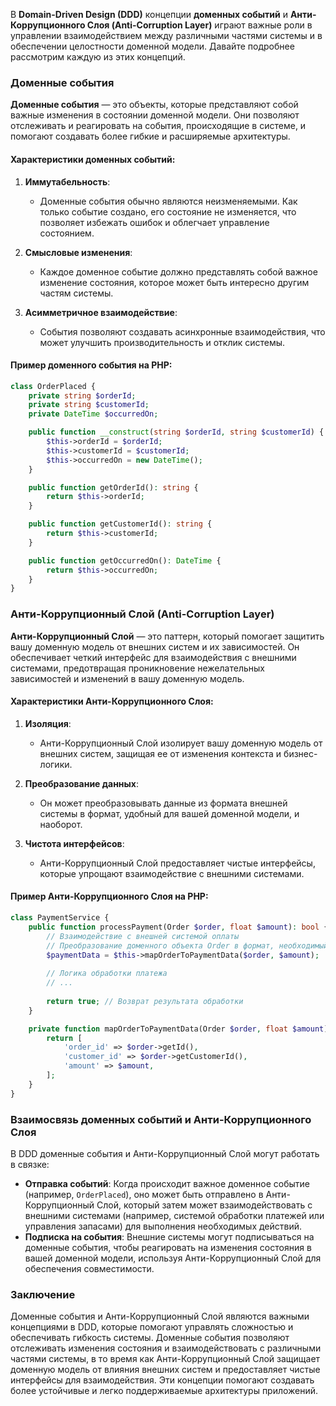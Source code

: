 В **Domain-Driven Design (DDD)** концепции **доменных событий** и **Анти-Коррупционного Слоя (Anti-Corruption Layer)** играют важные роли в управлении взаимодействием между различными частями системы и в обеспечении целостности доменной модели. Давайте подробнее рассмотрим каждую из этих концепций.

### Доменные события

**Доменные события** — это объекты, которые представляют собой важные изменения в состоянии доменной модели. Они позволяют отслеживать и реагировать на события, происходящие в системе, и помогают создавать более гибкие и расширяемые архитектуры.

#### Характеристики доменных событий:

1. **Иммутабельность**:
   - Доменные события обычно являются неизменяемыми. Как только событие создано, его состояние не изменяется, что позволяет избежать ошибок и облегчает управление состоянием.

2. **Смысловые изменения**:
   - Каждое доменное событие должно представлять собой важное изменение состояния, которое может быть интересно другим частям системы.

3. **Асимметричное взаимодействие**:
   - События позволяют создавать асинхронные взаимодействия, что может улучшить производительность и отклик системы.

#### Пример доменного события на PHP:

```php
class OrderPlaced {
    private string $orderId;
    private string $customerId;
    private DateTime $occurredOn;

    public function __construct(string $orderId, string $customerId) {
        $this->orderId = $orderId;
        $this->customerId = $customerId;
        $this->occurredOn = new DateTime();
    }

    public function getOrderId(): string {
        return $this->orderId;
    }

    public function getCustomerId(): string {
        return $this->customerId;
    }

    public function getOccurredOn(): DateTime {
        return $this->occurredOn;
    }
}
```

### Анти-Коррупционный Слой (Anti-Corruption Layer)

**Анти-Коррупционный Слой** — это паттерн, который помогает защитить вашу доменную модель от внешних систем и их зависимостей. Он обеспечивает четкий интерфейс для взаимодействия с внешними системами, предотвращая проникновение нежелательных зависимостей и изменений в вашу доменную модель.

#### Характеристики Анти-Коррупционного Слоя:

1. **Изоляция**:
   - Анти-Коррупционный Слой изолирует вашу доменную модель от внешних систем, защищая ее от изменения контекста и бизнес-логики.

2. **Преобразование данных**:
   - Он может преобразовывать данные из формата внешней системы в формат, удобный для вашей доменной модели, и наоборот.

3. **Чистота интерфейсов**:
   - Анти-Коррупционный Слой предоставляет чистые интерфейсы, которые упрощают взаимодействие с внешними системами.

#### Пример Анти-Коррупционного Слоя на PHP:

```php
class PaymentService {
    public function processPayment(Order $order, float $amount): bool {
        // Взаимодействие с внешней системой оплаты
        // Преобразование доменного объекта Order в формат, необходимый для внешней системы
        $paymentData = $this->mapOrderToPaymentData($order, $amount);
        
        // Логика обработки платежа
        // ...
        
        return true; // Возврат результата обработки
    }

    private function mapOrderToPaymentData(Order $order, float $amount): array {
        return [
            'order_id' => $order->getId(),
            'customer_id' => $order->getCustomerId(),
            'amount' => $amount,
        ];
    }
}
```

### Взаимосвязь доменных событий и Анти-Коррупционного Слоя

В DDD доменные события и Анти-Коррупционный Слой могут работать в связке:

- **Отправка событий**: Когда происходит важное доменное событие (например, `OrderPlaced`), оно может быть отправлено в Анти-Коррупционный Слой, который затем может взаимодействовать с внешними системами (например, системой обработки платежей или управления запасами) для выполнения необходимых действий.
- **Подписка на события**: Внешние системы могут подписываться на доменные события, чтобы реагировать на изменения состояния в вашей доменной модели, используя Анти-Коррупционный Слой для обеспечения совместимости.

### Заключение

Доменные события и Анти-Коррупционный Слой являются важными концепциями в DDD, которые помогают управлять сложностью и обеспечивать гибкость системы. Доменные события позволяют отслеживать изменения состояния и взаимодействовать с различными частями системы, в то время как Анти-Коррупционный Слой защищает доменную модель от влияния внешних систем и предоставляет чистые интерфейсы для взаимодействия. Эти концепции помогают создавать более устойчивые и легко поддерживаемые архитектуры приложений.